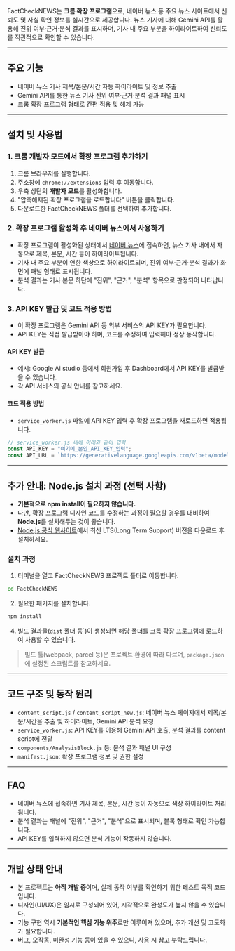 FactCheckNEWS는 **크롬 확장 프로그램**으로, 네이버 뉴스 등 주요 뉴스 사이트에서 신뢰도 및 사실 확인 정보를 실시간으로 제공합니다.
뉴스 기사에 대해 Gemini API를 활용해 진위 여부·근거·분석 결과를 표시하며, 기사 내 주요 부분을 하이라이트하여 신뢰도를 직관적으로 확인할 수 있습니다.

---

## 주요 기능

* 네이버 뉴스 기사 제목/본문/시간 자동 하이라이트 및 정보 추출
* Gemini API를 통한 뉴스 기사 진위 여부·근거·분석 결과 패널 표시
* 크롬 확장 프로그램 형태로 간편 적용 및 해제 가능

---

## 설치 및 사용법

### 1. 크롬 개발자 모드에서 확장 프로그램 추가하기

1. 크롬 브라우저를 실행합니다.
2. 주소창에 `chrome://extensions` 입력 후 이동합니다.
3. 우측 상단의 **개발자 모드**를 활성화합니다.
4. "압축해제된 확장 프로그램을 로드합니다" 버튼을 클릭합니다.
5. 다운로드한 FactCheckNEWS 폴더를 선택하여 추가합니다.

### 2. 확장 프로그램 활성화 후 네이버 뉴스에서 사용하기

* 확장 프로그램이 활성화된 상태에서 [네이버 뉴스](https://news.naver.com/)에 접속하면,
  뉴스 기사 내에서 자동으로 제목, 본문, 시간 등이 하이라이트됩니다.
* 기사 내 주요 부분이 연한 색상으로 하이라이트되며,
  진위 여부·근거·분석 결과가 화면에 패널 형태로 표시됩니다.
* 분석 결과는 기사 본문 하단에 "진위", "근거", "분석" 항목으로 판정되어 나타납니다.

### 3. API KEY 발급 및 코드 적용 방법

* 이 확장 프로그램은 Gemini API 등 외부 서비스의 API KEY가 필요합니다.
* API KEY는 직접 발급받아야 하며, 코드를 수정하여 입력해야 정상 동작합니다.

#### API KEY 발급

* 예시: Google Ai studio 등에서 회원가입 후 Dashboard에서 API KEY를 발급받을 수 있습니다.
* 각 API 서비스의 공식 안내를 참고하세요.

#### 코드 적용 방법

* `service_worker.js` 파일에 API KEY 입력 후 확장 프로그램을 재로드하면 적용됩니다.

```javascript
// service_worker.js 내에 아래와 같이 입력
const API_KEY = "여기에_본인_API_KEY_입력";
const API_URL = `https://generativelanguage.googleapis.com/v1beta/models/gemini-2.0-flash:generateContent?key=${API_KEY}`;
```

---

## 추가 안내: Node.js 설치 과정 (선택 사항)

* **기본적으로 npm install이 필요하지 않습니다.**
* 다만, 확장 프로그램 디자인 코드를 수정하는 과정이 필요할 경우를 대비하여 **Node.js**를 설치해두는 것이 좋습니다.
* [Node.js 공식 웹사이트](https://nodejs.org/)에서 최신 LTS(Long Term Support) 버전을 다운로드 후 설치하세요.

### 설치 과정

1. 터미널을 열고 FactCheckNEWS 프로젝트 폴더로 이동합니다.

```bash
cd FactCheckNEWS
```

2. 필요한 패키지를 설치합니다.

```bash
npm install
```

4. 빌드 결과물(`dist` 폴더 등\`)이 생성되면 해당 폴더를 크롬 확장 프로그램에 로드하여 사용할 수 있습니다.

> 빌드 툴(webpack, parcel 등)은 프로젝트 환경에 따라 다르며, `package.json`에 설정된 스크립트를 참고하세요.

---

## 코드 구조 및 동작 원리

* `content_script.js` / `content_script_new.js`: 네이버 뉴스 페이지에서 제목/본문/시간을 추출 및 하이라이트, Gemini API 분석 요청
* `service_worker.js`: API KEY를 이용해 Gemini API 호출, 분석 결과를 content script에 전달
* `components/AnalysisBlock.js` 등: 분석 결과 패널 UI 구성
* `manifest.json`: 확장 프로그램 정보 및 권한 설정

---

## FAQ

* 네이버 뉴스에 접속하면 기사 제목, 본문, 시간 등이 자동으로 색상 하이라이트 처리됩니다.
* 분석 결과는 패널에 "진위", "근거", "분석"으로 표시되며, 블록 형태로 확인 가능합니다.
* API KEY를 입력하지 않으면 분석 기능이 작동하지 않습니다.

---

## 개발 상태 안내

* 본 프로젝트는 **아직 개발 중**이며, 실제 동작 여부를 확인하기 위한 테스트 목적 코드입니다.
* 디자인(UI/UX)은 임시로 구성되어 있어, 시각적으로 완성도가 높지 않을 수 있습니다.
* 기능 구현 역시 **기본적인 핵심 기능 위주**로만 이루어져 있으며, 추가 개선 및 고도화가 필요합니다.
* 버그, 오작동, 미완성 기능 등이 있을 수 있으니, 사용 시 참고 부탁드립니다.
